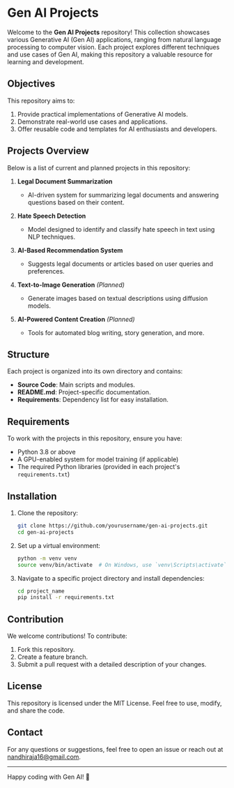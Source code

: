 # Gen AI Projects

Welcome to the **Gen AI Projects** repository! This collection showcases various Generative AI (Gen AI) applications, ranging from natural language processing to computer vision. Each project explores different techniques and use cases of Gen AI, making this repository a valuable resource for learning and development.

## Objectives
This repository aims to:
1. Provide practical implementations of Generative AI models.
2. Demonstrate real-world use cases and applications.
3. Offer reusable code and templates for AI enthusiasts and developers.

## Projects Overview
Below is a list of current and planned projects in this repository:

1. **Legal Document Summarization**
   - AI-driven system for summarizing legal documents and answering questions based on their content.

2. **Hate Speech Detection**
   - Model designed to identify and classify hate speech in text using NLP techniques.

3. **AI-Based Recommendation System**
   - Suggests legal documents or articles based on user queries and preferences.

4. **Text-to-Image Generation** *(Planned)*
   - Generate images based on textual descriptions using diffusion models.

5. **AI-Powered Content Creation** *(Planned)*
   - Tools for automated blog writing, story generation, and more.

## Structure
Each project is organized into its own directory and contains:
- **Source Code**: Main scripts and modules.
- **README.md**: Project-specific documentation.
- **Requirements**: Dependency list for easy installation.

## Requirements
To work with the projects in this repository, ensure you have:
- Python 3.8 or above
- A GPU-enabled system for model training (if applicable)
- The required Python libraries (provided in each project's `requirements.txt`)

## Installation
1. Clone the repository:
   ```bash
   git clone https://github.com/yourusername/gen-ai-projects.git
   cd gen-ai-projects
   ```

2. Set up a virtual environment:
   ```bash
   python -m venv venv
   source venv/bin/activate  # On Windows, use `venv\Scripts\activate`
   ```

3. Navigate to a specific project directory and install dependencies:
   ```bash
   cd project_name
   pip install -r requirements.txt
   ```

## Contribution
We welcome contributions! To contribute:
1. Fork this repository.
2. Create a feature branch.
3. Submit a pull request with a detailed description of your changes.

## License
This repository is licensed under the MIT License. Feel free to use, modify, and share the code.

## Contact
For any questions or suggestions, feel free to open an issue or reach out at nandhiraja16@gmail.com.

---

Happy coding with Gen AI! 🚀
